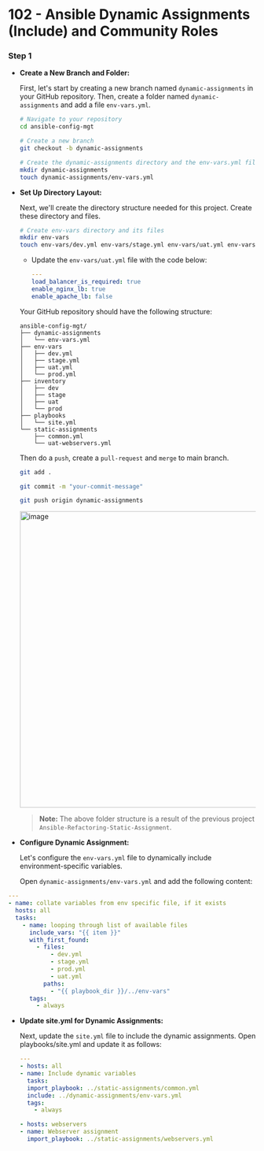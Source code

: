 # 102 - Ansible Dynamic Assignments (Include) and Community Roles
### Step 1

- **Create a New Branch and Folder:**

    First, let's start by creating a new branch named `dynamic-assignments` in your GitHub repository. Then, create a folder named `dynamic-assignments` and add a file `env-vars.yml`.

    ```sh
    # Navigate to your repository
    cd ansible-config-mgt

    # Create a new branch
    git checkout -b dynamic-assignments

    # Create the dynamic-assignments directory and the env-vars.yml file
    mkdir dynamic-assignments
    touch dynamic-assignments/env-vars.yml
    ```
    
- **Set Up Directory Layout:**

    Next, we'll create the directory structure needed for this project. Create these directory and files.

    ```sh
    # Create env-vars directory and its files
    mkdir env-vars
    touch env-vars/dev.yml env-vars/stage.yml env-vars/uat.yml env-vars/prod.yml
    ```
    - Update the `env-vars/uat.yml` file with the code below:
    
        ```yml
        ---
        load_balancer_is_required: true
        enable_nginx_lb: true
        enable_apache_lb: false
        ```


    Your GitHub repository should have the following structure:

    ```arduino
    ansible-config-mgt/
    ├── dynamic-assignments
    │   └── env-vars.yml
    ├── env-vars
    │   ├── dev.yml
    │   ├── stage.yml
    │   ├── uat.yml
    │   └── prod.yml
    ├── inventory
    │   ├── dev
    │   ├── stage
    │   ├── uat
    │   └── prod
    ├── playbooks
    │   └── site.yml
    └── static-assignments
        ├── common.yml
        └── uat-webservers.yml
    ```
    Then do a `push`, create a `pull-request` and `merge` to main branch.

    ```sh
    git add .

    git commit -m "your-commit-message"

    git push origin dynamic-assignments
    ```

    <img width="602" alt="image" src="https://github.com/user-attachments/assets/692c9594-bc93-4018-80da-425c560897e2">

    > **Note:** The above folder structure is a result of the previous project `Ansible-Refactoring-Static-Assignment`.

- **Configure Dynamic Assignment:**
    
    Let's configure the `env-vars.yml` file to dynamically include environment-specific variables.

    Open `dynamic-assignments/env-vars.yml` and add the following content:

```yml
---
- name: collate variables from env specific file, if it exists
  hosts: all
  tasks:
    - name: looping through list of available files
      include_vars: "{{ item }}"
      with_first_found:
        - files:
            - dev.yml
            - stage.yml
            - prod.yml
            - uat.yml
          paths:
            - "{{ playbook_dir }}/../env-vars"
      tags:
        - always
```

- **Update site.yml for Dynamic Assignments:**

    Next, update the `site.yml` file to include the dynamic assignments. Open playbooks/site.yml and update it as follows:

    ```yml
    ---
    - hosts: all
    - name: Include dynamic variables 
      tasks:
      import_playbook: ../static-assignments/common.yml 
      include: ../dynamic-assignments/env-vars.yml
      tags:
        - always
    
    - hosts: webservers
    - name: Webserver assignment
      import_playbook: ../static-assignments/webservers.yml
    ```
